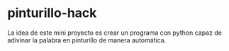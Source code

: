 # pinturillo-hack
La idea de este mini proyecto es crear un programa con python capaz de adivinar la palabra en pinturillo de manera automática.
